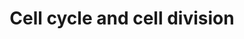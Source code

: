 ---
annotations:
- id: PW:0000086
  parent: regulatory pathway
  type: Pathway Ontology
  value: cell cycle pathway, mitotic
authors:
- Nsalomonis
- MaintBot
- BruceConklin
- MartijnVanIersel
- StephanieWiddison
- Christine Chichester
- Egonw
- Mkutmon
- Khanspers
- AdoBioInfo
- Eweitz
citedin:
- link: PMC6369921
  title: Modeling the Dynamic Behavior of Biochemical Regulatory Networks (2018)
- link: PMC3521174
  title: IntPath--an integrated pathway gene relationship database for model organisms
    and important pathogens (2012)
communities: []
description: The cell cycle is the series of events that takes place in a cell leading
  to its division and duplication (replication). Regulation of the cell cycle involves
  processes crucial to the survival of a cell, including the detection and repair
  of genetic damage as well as the prevention of uncontrolled cell division. Two key
  classes of regulatory molecules, cyclins and cyclin-dependent kinases (CDKs), determine
  a cell's progress through the cell cycle. Adapted from [KEGG](http://www.genome.ad.jp/kegg/pathway/sce/sce04110.html)  Description
  adapted from [Wikipedia](http://en.wikipedia.org/wiki/Cell_cycle)
last-edited: 2025-05-01
ndex: null
organisms:
- Saccharomyces cerevisiae
redirect_from:
- /index.php/Pathway:WP414
- /instance/WP414
- /instance/WP414_r138730
revision: r138730
schema-jsonld:
- '@context': https://schema.org/
  '@id': https://wikipathways.github.io/pathways/WP414.html
  '@type': Dataset
  creator:
    '@type': Organization
    name: WikiPathways
  description: The cell cycle is the series of events that takes place in a cell leading
    to its division and duplication (replication). Regulation of the cell cycle involves
    processes crucial to the survival of a cell, including the detection and repair
    of genetic damage as well as the prevention of uncontrolled cell division. Two
    key classes of regulatory molecules, cyclins and cyclin-dependent kinases (CDKs),
    determine a cell's progress through the cell cycle. Adapted from [KEGG](http://www.genome.ad.jp/kegg/pathway/sce/sce04110.html)  Description
    adapted from [Wikipedia](http://en.wikipedia.org/wiki/Cell_cycle)
  keywords:
  - Apc1
  - Apc11
  - Apc2
  - Apc4
  - Apc5
  - Apc9
  - Brn1
  - Bub1
  - Bub2
  - Bub3
  - Byr4
  - Cak1
  - Cdc14
  - Cdc15
  - Cdc16
  - Cdc20
  - Cdc23
  - Cdc26
  - Cdc27
  - Cdc28
  - Cdc34
  - Cdc4
  - Cdc45
  - Cdc46
  - Cdc47
  - Cdc5
  - Cdc53
  - Cdc54
  - Cdc6
  - Cdc7
  - Cdh1
  - Chk1
  - Cks1
  - Clb1
  - Clb3
  - Clb5
  - Cln1
  - Cln3
  - Crt1
  - Cyclic AMP
  - Dam1
  - Dbf2
  - Dbf20
  - Dbf4
  - Dcd1
  - Doc1
  - Esc5
  - Esp1
  - Far1
  - Fus3
  - Gin4
  - Grr1
  - Hsl1
  - Hsl7
  - Hus1
  - Loc7
  - Lte1
  - Mad1
  - Mad2
  - Mad3
  - Mbp1
  - Mcm2
  - Mcm3
  - Mcm6
  - Mec1
  - Mec3
  - Met30
  - Mih1
  - Mob1
  - Mps1
  - Orc1
  - Orc2
  - Orc3
  - Orc4
  - Orc5
  - Orc6
  - Pcl1
  - Pds1
  - Pho2
  - Pho4
  - Pho5
  - Pho80
  - Pho81
  - Pho85
  - Phosphate
  - Rad1
  - Rad17
  - Rad24
  - Rad25
  - Rad26
  - Rad53
  - Rad9
  - Scc2
  - Sco1
  - Sic1
  - Skp1
  - Smc2
  - Smc4
  - Ssn6
  - Swe1
  - Swi4
  - Swi5
  - Swi6
  - Tem1
  - Tup1
  - Uba1
  - Ycg1
  license: CC0
  name: Cell cycle and cell division
seo: CreativeWork
title: Cell cycle and cell division
wpid: WP414
---